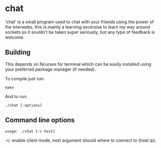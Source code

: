 # chat
'chat' is a small program used to chat with your friends using the power of the interwebs, this is mainly a learning excersise to learn my way around sockets
so it souldn't be taken super seriously, but any type of feedback is welcome.

## Building
This depends on Ncurses for terminal which can be easily installed using your preferred package manager (if needed).

To compile just run:
```
make
```
And to run:
```
./chat [-options]
```

## Command line options
```
usage: ./chat [-c host]
```

-c:		enable client mode, next argument should where to connect to (host ip).

